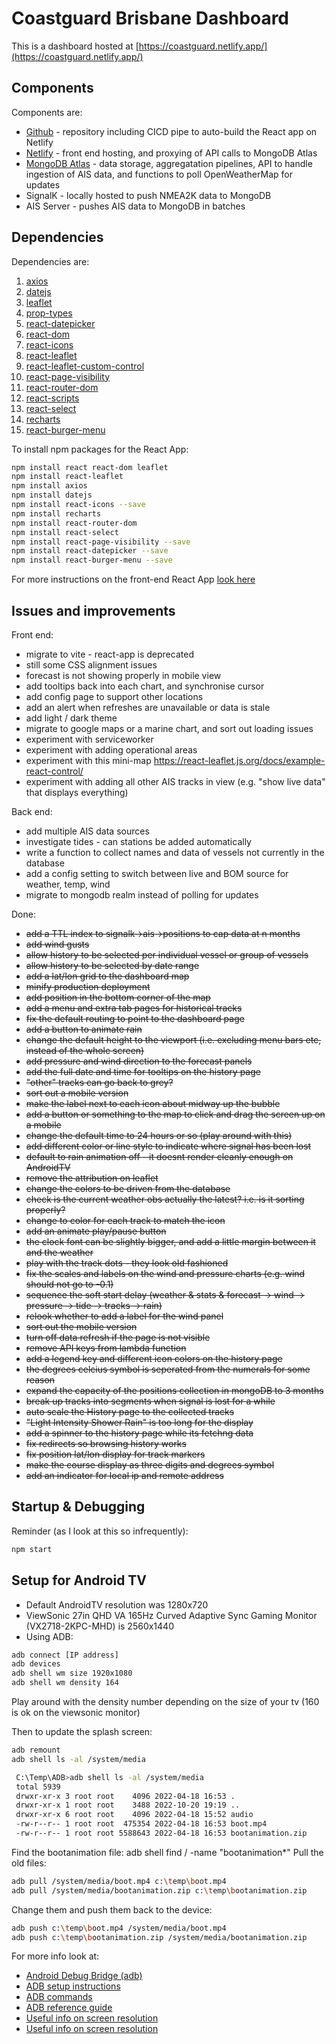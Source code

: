 # Coastguard Brisbane Dashboard

This is a dashboard hosted at [https://coastguard.netlify.app/](https://coastguard.netlify.app/)

## Components

Components are:

- [Github](https://github.com/plainolddave/coastguard) - repository including CICD pipe to auto-build the React app on Netlify
- [Netlify](https://app.netlify.com/sites/coastguard/overview) - front end hosting, and proxying of API calls to MongoDB Atlas
- [MongoDB Atlas](https://cloud.mongodb.com/v2/631ba89895f2d85906fa7fa3#clusters) - data storage, aggregatation pipelines, API to handle ingestion of AIS data, and functions to poll OpenWeatherMap for updates
- SignalK - locally hosted to push NMEA2K data to MongoDB
- AIS Server - pushes AIS data to MongoDB in batches

## Dependencies

Dependencies are:

1. [axios](https://www.npmjs.com/package/axios)
2. [datejs](https://day.js.org/)
3. [leaflet](https://leafletjs.com/)
4. [prop-types](https://www.npmjs.com/package/prop-types)
5. [react-datepicker](https://reactdatepicker.com/)
6. [react-dom](https://reactjs.org/docs/react-dom.html)
7. [react-icons](https://react-icons.github.io/react-icons/)
8. [react-leaflet](https://react-leaflet.js.org/docs/start-installation/)
9. [react-leaflet-custom-control](https://www.npmjs.com/package/react-leaflet-custom-control)
10. [react-page-visibility](https://www.npmjs.com/package/react-page-visibility)
11. [react-router-dom](https://reactrouter.com/)
12. [react-scripts](https://www.npmjs.com/package/react-scripts)
13. [react-select](https://react-select.com/)
14. [recharts](https://recharts.org/en-US)
15. [react-burger-menu](https://www.npmjs.com/package/react-burger-menu)

To install npm packages for the React App:

```bash
npm install react react-dom leaflet
npm install react-leaflet
npm install axios
npm install datejs
npm install react-icons --save
npm install recharts
npm install react-router-dom
npm install react-select
npm install react-page-visibility --save
npm install react-datepicker --save
npm install react-burger-menu --save
```

For more instructions on the front-end React App [look here](Netlify_Instructions.md)

## Issues and improvements

Front end:

- migrate to vite - react-app is deprecated
- still some CSS alignment issues
- forecast is not showing properly in mobile view
- add tooltips back into each chart, and synchronise cursor
- add config page to support other locations
- add an alert when refreshes are unavailable or data is stale
- add light / dark theme
- migrate to google maps or a marine chart, and sort out loading issues
- experiment with serviceworker
- experiment with adding operational areas
- experiment with this mini-map <https://react-leaflet.js.org/docs/example-react-control/>
- experiment with adding all other AIS tracks in view (e.g. "show live data" that displays everything)

Back end:

- add multiple AIS data sources
- investigate tides - can stations be added automatically
- write a function to collect names and data of vessels not currently in the database
- add a config setting to switch between live and BOM source for weather, temp, wind
- migrate to mongodb realm instead of polling for updates

Done:

- ~~add a TTL index to signalk->ais->positions to cap data at n months~~
- ~~add wind gusts~~
- ~~allow history to be selected per individual vessel or group of vessels~~
- ~~allow history to be selected by date range~~
- ~~add a lat/lon grid to the dashboard map~~
- ~~minify production deployment~~
- ~~add position in the bottom corner of the map~~
- ~~add a menu and extra tab pages for historical tracks~~
- ~~fix the default routing to point to the dashboard page~~
- ~~add a button to animate rain~~
- ~~change the default height to the viewport (i.e. excluding menu bars etc, instead of the whole screen)~~
- ~~add pressure and wind direction to the forecast panels~~
- ~~add the full date and time for tooltips on the history page~~
- ~~"other" tracks can go back to grey?~~
- ~~sort out a mobile version~~
- ~~make the label next to each icon about midway up the bubble~~
- ~~add a button or something to the map to click and drag the screen up on a mobile~~
- ~~change the default time to 24 hours or so (play around with this)~~
- ~~add different color or line style to indicate where signal has been lost~~
- ~~default to rain animation off - it doesnt render cleanly enough on AndroidTV~~
- ~~remove the attribution on leaflet~~
- ~~change the colors to be driven from the database~~
- ~~check is the current weather obs actually the latest? i.e. is it sorting properly?~~
- ~~change to color for each track to match the icon~~
- ~~add an animate play/pause button~~
- ~~the clock font can be slightly bigger, and add a little margin between it and the weather~~
- ~~play with the track dots - they look old fashioned~~
- ~~fix the scales and labels on the wind and pressure charts (e.g. wind should not go to -0.1)~~
- ~~sequence the soft start delay (weather & stats & forecast -> wind -> pressure -> tide -> tracks -> rain)~~
- ~~relook whether to add a label for the wind panel~~
- ~~sort out the mobile version~~
- ~~turn off data refresh if the page is not visible~~
- ~~remove API keys from lambda function~~
- ~~add a legend key and different icon colors on the history page~~
- ~~the degrees celcius symbol is seperated from the numerals for some reason~~
- ~~expand the capacity of the positions collection in mongoDB to 3 months~~
- ~~break up tracks into segments when signal is lost for a while~~
- ~~auto scale the History page to the collected tracks~~
- ~~"Light Intensity Shower Rain" is too long for the display~~
- ~~add a spinner to the history page while its fetchng data~~
- ~~fix redirects so browsing history works~~
- ~~fix position lat/lon display for track markers~~
- ~~make the course display as three digits and degrees symbol~~
- ~~add an indicator for local ip and remote address~~

## Startup & Debugging

Reminder (as I look at this so infrequently):

```bash
npm start
```

## Setup for Android TV

- Default AndroidTV resolution was 1280x720
- ViewSonic 27in QHD VA 165Hz Curved Adaptive Sync Gaming Monitor (VX2718-2KPC-MHD) is 2560x1440
- Using ADB:

```bash
adb connect [IP address]
adb devices
adb shell wm size 1920x1080
adb shell wm density 164
```

Play around with the density number depending on the size of your tv (160 is ok on the viewsonic monitor)

Then to update the splash screen:

```bash
adb remount
adb shell ls -al /system/media

 C:\Temp\ADB>adb shell ls -al /system/media
 total 5939
 drwxr-xr-x 3 root root    4096 2022-04-18 16:53 .
 drwxr-xr-x 1 root root    3488 2022-10-20 19:19 ..
 drwxr-xr-x 6 root root    4096 2022-04-18 15:52 audio
 -rw-r--r-- 1 root root  475354 2022-04-18 16:53 boot.mp4
 -rw-r--r-- 1 root root 5588643 2022-04-18 16:53 bootanimation.zip
```

Find the bootanimation file:
adb shell find / -name "bootanimation\*"
Pull the old files:

```bash
adb pull /system/media/boot.mp4 c:\temp\boot.mp4
adb pull /system/media/bootanimation.zip c:\temp\bootanimation.zip
```

Change them and push them back to the device:

```bash
adb push c:\temp\boot.mp4 /system/media/boot.mp4
adb push c:\temp\bootanimation.zip /system/media/bootanimation.zip
```

For more info look at:

- [Android Debug Bridge (adb)](https://github.com/K3V1991/ADB-and-FastbootPlusPlus)
- [ADB setup instructions](https://www.makeuseof.com/how-to-use-adb-on-android-tv/)
- [ADB commands](https://devhints.io/adb)
- [ADB reference guide](https://developer.android.com/studio/command-line/adb)
- [Useful info on screen resolution](https://www.reddit.com/r/AndroidTV/comments/rmqsvq/so_i_have_a_4k_android_tv_but_when_checking_stats/)
- [Useful info on screen resolution](https://www.reddit.com/r/AndroidTV/comments/rmqsvq/so_i_have_a_4k_android_tv_but_when_checking_stats/)
